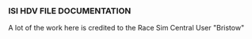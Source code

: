 ### ISI HDV FILE DOCUMENTATION
A lot of the work here is credited to the Race Sim Central User "Bristow"